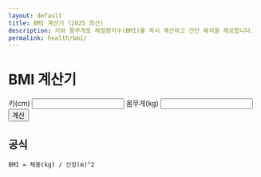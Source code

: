 ```yaml
---
layout: default
title: BMI 계산기 (2025 최신)
description: 키와 몸무게로 체질량지수(BMI)를 즉시 계산하고 간단 해석을 제공합니다.
permalink: health/bmi/
---
```


# BMI 계산기
<form id="bmi-form" onsubmit="event.preventDefault(); calcBMI();" style="margin-bottom:12px;">
  <label>키(cm) <input type="number" id="height" required></label>
  <label>몸무게(kg) <input type="number" id="weight" required></label>
  <!-- BMI 계산 버튼: 전역 .btn 사용 -->
  <button type="submit" class="btn">계산</button>
</form>

<!-- 결과 박스: 전역 .result-box 사용 -->
<div id="bmi-result" class="result-box"></div>

<script>
function calcBMI(){
  const h = parseFloat(document.getElementById('height').value)/100;
  const w = parseFloat(document.getElementById('weight').value);
  const out = document.getElementById('bmi-result');

  if(!h || !w){
    out.classList.add('show');
    out.innerHTML = '⚠️ 키와 몸무게를 정확히 입력해주세요.';
    return;
  }

  const bmi = (w/(h*h)).toFixed(1);
  let cat="정상";
  if(bmi < 18.5) cat="저체중";
  else if(bmi >= 25) cat="과체중/비만";

  out.classList.add('show');
  out.innerHTML = `📊 <strong>BMI:</strong> ${bmi} <br>🩺 <strong>해석:</strong> ${cat}`;
}
</script>

## 공식
`BMI = 체중(kg) / 신장(m)^2`

